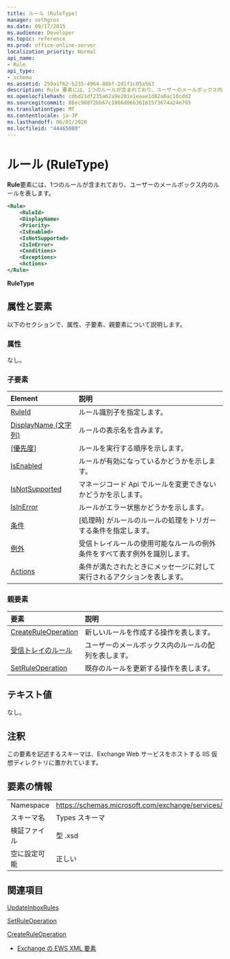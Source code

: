 ```yaml
---
title: ルール (RuleType)
manager: sethgros
ms.date: 09/17/2015
ms.audience: Developer
ms.topic: reference
ms.prod: office-online-server
localization_priority: Normal
api_name:
- Rule
api_type:
- schema
ms.assetid: 259a1f62-b235-4964-88bf-2d1f1c05a563
description: Rule 要素には、1つのルールが含まれており、ユーザーのメールボックス内のルールを表します。
ms.openlocfilehash: cdbd21df235a62a9e201e1eaae1d82a8ac10cdd2
ms.sourcegitcommit: 88ec988f2bb67c1866d06b361615f3674a24e795
ms.translationtype: MT
ms.contentlocale: ja-JP
ms.lasthandoff: 06/01/2020
ms.locfileid: "44465080"
---
```

# <a name="rule-ruletype"></a>ルール (RuleType)

**Rule**要素には、1つのルールが含まれており、ユーザーのメールボックス内のルールを表します。 
  
```XML
<Rule>
    <RuleId>
    <DisplayName>
    <Priority>
    <IsEnabled>
    <IsNotSupported>
    <IsInError>
    <Conditions>
    <Exceptions>
    <Actions>
</Rule>
```

 **RuleType**
## <a name="attributes-and-elements"></a>属性と要素

以下のセクションで、属性、子要素、親要素について説明します。
  
### <a name="attributes"></a>属性

なし。
  
### <a name="child-elements"></a>子要素

|**Element**|**説明**|
|:-----|:-----|
|[RuleId](ruleid.md) <br/> |ルール識別子を指定します。  <br/> |
|[DisplayName (文字列)](displayname-string.md) <br/> |ルールの表示名を含みます。  <br/> |
|[[優先度]](priority.md) <br/> |ルールを実行する順序を示します。  <br/> |
|[IsEnabled](isenabled.md) <br/> |ルールが有効になっているかどうかを示します。  <br/> |
|[IsNotSupported](isnotsupported.md) <br/> |マネージコード Api でルールを変更できないかどうかを示します。  <br/> |
|[IsInError](isinerror.md) <br/> |ルールがエラー状態かどうかを示します。  <br/> |
|[条件](conditions.md) <br/> |[処理時] がルールのルールの処理をトリガーする条件を指定します。  <br/> |
|[例外](exceptions.md) <br/> |受信トレイルールの使用可能なルールの例外条件をすべて表す例外を識別します。  <br/> |
|[Actions](actions.md) <br/> |条件が満たされたときにメッセージに対して実行されるアクションを表します。  <br/> |
   
### <a name="parent-elements"></a>親要素

|**要素**|**説明**|
|:-----|:-----|
|[CreateRuleOperation](createruleoperation.md) <br/> |新しいルールを作成する操作を表します。  <br/> |
|[受信トレイのルール](inboxrules.md) <br/> |ユーザーのメールボックス内のルールの配列を表します。  <br/> |
|[SetRuleOperation](setruleoperation.md) <br/> |既存のルールを更新する操作を表します。  <br/> |
   
## <a name="text-value"></a>テキスト値

なし。
  
## <a name="remarks"></a>注釈

この要素を記述するスキーマは、Exchange Web サービスをホストする IIS 仮想ディレクトリに置かれています。
  
## <a name="element-information"></a>要素の情報

|||
|:-----|:-----|
|Namespace  <br/> |https://schemas.microsoft.com/exchange/services/2006/types  <br/> |
|スキーマ名  <br/> |Types スキーマ  <br/> |
|検証ファイル  <br/> |型 .xsd  <br/> |
|空に設定可能  <br/> |正しい  <br/> |
   
## <a name="see-also"></a>関連項目



[UpdateInboxRules](updateinboxrules.md)
  
[SetRuleOperation](setruleoperation.md)
  
[CreateRuleOperation](createruleoperation.md)


- [Exchange の EWS XML 要素](ews-xml-elements-in-exchange.md)

